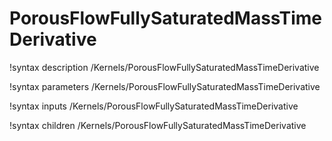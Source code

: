 <!-- MOOSE Documentation Stub: Remove this when content is added. -->

# PorousFlowFullySaturatedMassTimeDerivative

!syntax description /Kernels/PorousFlowFullySaturatedMassTimeDerivative

!syntax parameters /Kernels/PorousFlowFullySaturatedMassTimeDerivative

!syntax inputs /Kernels/PorousFlowFullySaturatedMassTimeDerivative

!syntax children /Kernels/PorousFlowFullySaturatedMassTimeDerivative
